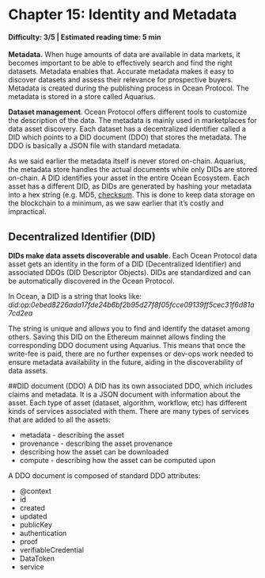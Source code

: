 # Chapter 15: Identity and Metadata
#### Difficulty: **3/5** \| Estimated reading time: **5 min**

<dialog character="mantaray">Before discovering how the ocean marketplace is populated, let’s first understand how Ocean assigns every dataset a unique ID.</dialog>

**Metadata.** When huge amounts of data are available in data markets, it becomes important to be able to effectively search and find the right datasets. Metadata enables that. Accurate metadata makes it easy to discover datasets and assess their relevance for prospective buyers. Metadata is created during the publishing process in Ocean Protocol. The metadata is stored in a store called Aquarius.

**Dataset management**. Ocean Protocol offers different tools to customize the description of the data. The metadata is mainly used in marketplaces for data asset discovery. Each dataset has a decentralized identifier called a DID which points to a DID document (DDO) that stores the metadata. The DDO is basically a JSON file with standard metadata.

As we said earlier the metadata itself is never stored on-chain. Aquarius, the metadata store handles the actual documents while only DIDs are stored on-chain. A DID identifies your asset in the entire Ocean Ecosystem. Each asset has a different DID, as DIDs are generated by hashing your metadata into a hex string (e.g. MD5, <a href="https://en.wikipedia.org/wiki/Checksum)" target="_blank" >checksum</a>. This is done to keep data storage on the blockchain to a minimum, as we saw earlier that it’s costly and impractical.

## Decentralized Identifier (DID)
**DIDs make data assets discoverable and usable**. Each Ocean Protocol data asset gets an identity in the form of a DID (Decentralized Identifier) and associated DDOs (DID Descriptor Objects). DIDs are standardized and can be automatically discovered in the Ocean Protocol.

In Ocean, a DID is a string that looks like:
*did:op:0ebed8226ada17fde24b6bf2b95d27f8f05fcce09139ff5cec31f6d81a7cd2ea*

The string is unique and allows you to find and identify the dataset among others. Saving this DID on the Ethereum mainnet allows finding the corresponding DDO document using Aquarius. This means that once the write-fee is paid, there are no further expenses or dev-ops work needed to ensure metadata availability in the future, aiding in the discoverability of data assets.


##DID document (DDO)
A DID has its own associated DDO, which includes claims and metadata. It is a JSON document with information about the asset. Each type of asset (dataset, algorithm, workflow, etc) has different kinds of services associated with them. There are many types of services that are added to all the assets:

- metadata - describing the asset
- provenance - describing the asset provenance
- describing how the asset can be downloaded
- compute - describing how the asset can be computed upon

A DDO document is composed of standard DDO attributes:

- @context
- id
- created
- updated
- publicKey
- authentication
- proof
- verifiableCredential
- DataToken
- service
